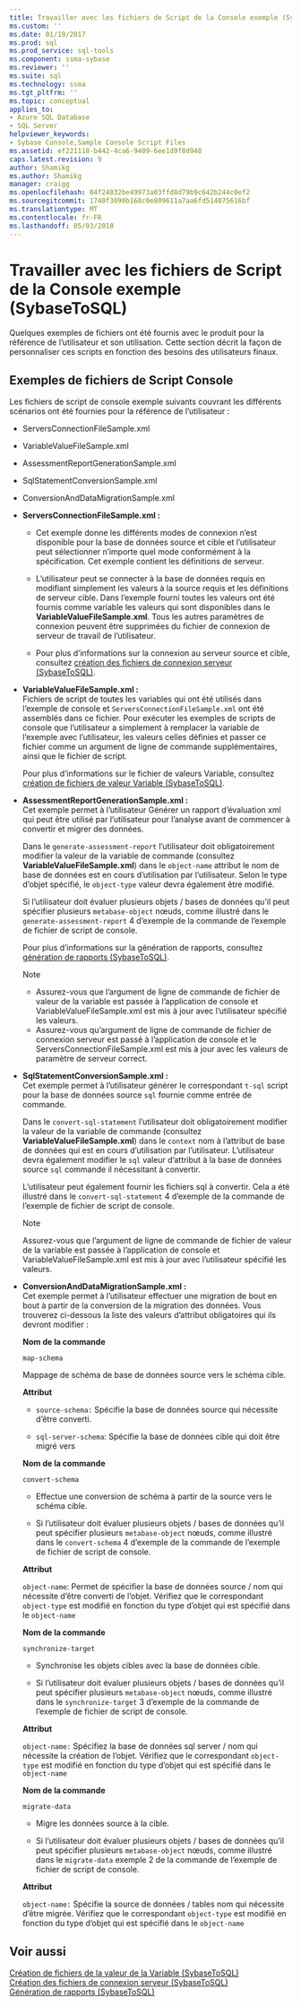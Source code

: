 ```yaml
---
title: Travailler avec les fichiers de Script de la Console exemple (SybaseToSQL) | Documents Microsoft
ms.custom: ''
ms.date: 01/19/2017
ms.prod: sql
ms.prod_service: sql-tools
ms.component: ssma-sybase
ms.reviewer: ''
ms.suite: sql
ms.technology: ssma
ms.tgt_pltfrm: ''
ms.topic: conceptual
applies_to:
- Azure SQL Database
- SQL Server
helpviewer_keywords:
- Sybase Console,Sample Console Script Files
ms.assetid: ef221118-b442-4ca6-9409-6ee1d9f8d948
caps.latest.revision: 9
author: Shamikg
ms.author: Shamikg
manager: craigg
ms.openlocfilehash: 04f24032be49973a03ffd8d79b9c642b244c0ef2
ms.sourcegitcommit: 1740f3090b168c0e809611a7aa6fd514075616bf
ms.translationtype: MT
ms.contentlocale: fr-FR
ms.lasthandoff: 05/03/2018
---
```

# <a name="working-with-the-sample-console-script-files-sybasetosql"></a>Travailler avec les fichiers de Script de la Console exemple (SybaseToSQL)
Quelques exemples de fichiers ont été fournis avec le produit pour la référence de l’utilisateur et son utilisation. Cette section décrit la façon de personnaliser ces scripts en fonction des besoins des utilisateurs finaux.  
  
## <a name="sample-console-script-files"></a>Exemples de fichiers de Script Console  
Les fichiers de script de console exemple suivants couvrant les différents scénarios ont été fournies pour la référence de l’utilisateur :  
  
-   ServersConnectionFileSample.xml  
  
-   VariableValueFileSample.xml  
  
-   AssessmentReportGenerationSample.xml  
  
-   SqlStatementConversionSample.xml  
  
-   ConversionAndDataMigrationSample.xml  
  
-   **ServersConnectionFileSample.xml :**  
  
    -   Cet exemple donne les différents modes de connexion n’est disponible pour la base de données source et cible et l’utilisateur peut sélectionner n’importe quel mode conformément à la spécification. Cet exemple contient les définitions de serveur.  
  
    -   L’utilisateur peut se connecter à la base de données requis en modifiant simplement les valeurs à la source requis et les définitions de serveur cible. Dans l’exemple fourni toutes les valeurs ont été fournis comme variable les valeurs qui sont disponibles dans le **VariableValueFileSample.xml**.  Tous les autres paramètres de connexion peuvent être supprimées du fichier de connexion de serveur de travail de l’utilisateur.  
  
    -   Pour plus d’informations sur la connexion au serveur source et cible, consultez [création des fichiers de connexion serveur &#40;SybaseToSQL&#41;](../../ssma/sybase/creating-the-server-connection-files-sybasetosql.md).  
  
-   **VariableValueFileSample.xml :**  
    Fichiers de script de toutes les variables qui ont été utilisés dans l’exemple de console et `ServersConnectionFileSample.xml` ont été assemblés dans ce fichier. Pour exécuter les exemples de scripts de console que l’utilisateur a simplement à remplacer la variable de l’exemple avec l’utilisateur, les valeurs celles définies et passer ce fichier comme un argument de ligne de commande supplémentaires, ainsi que le fichier de script.  
  
    Pour plus d’informations sur le fichier de valeurs Variable, consultez [création de fichiers de valeur Variable &#40;SybaseToSQL&#41;](../../ssma/sybase/creating-variable-value-files-sybasetosql.md).  
  
-   **AssessmentReportGenerationSample.xml :**  
    Cet exemple permet à l’utilisateur Générer un rapport d’évaluation xml qui peut être utilisé par l’utilisateur pour l’analyse avant de commencer à convertir et migrer des données.  
  
    Dans le `generate-assessment-report` l’utilisateur doit obligatoirement modifier la valeur de la variable de commande (consultez **VariableValueFileSample.xml**) dans le `object-name` attribut le nom de base de données est en cours d’utilisation par l’utilisateur. Selon le type d’objet spécifié, le `object-type` valeur devra également être modifié.  
  
    Si l’utilisateur doit évaluer plusieurs objets / bases de données qu’il peut spécifier plusieurs `metabase-object` nœuds, comme illustré dans le `generate-assessment-report` 4 d’exemple de la commande de l’exemple de fichier de script de console.  
  
    Pour plus d’informations sur la génération de rapports, consultez [génération de rapports &#40;SybaseToSQL&#41;](../../ssma/sybase/generating-reports-sybasetosql.md).  
  
    > [!NOTE]  
    > -   Assurez-vous que l’argument de ligne de commande de fichier de valeur de la variable est passée à l’application de console et VariableValueFileSample.xml est mis à jour avec l’utilisateur spécifié les valeurs.  
    > -   Assurez-vous qu’argument de ligne de commande de fichier de connexion serveur est passé à l’application de console et le ServersConnectionFileSample.xml est mis à jour avec les valeurs de paramètre de serveur correct.  
  
-   **SqlStatementConversionSample.xml :**  
    Cet exemple permet à l’utilisateur générer le correspondant `t-sql` script pour la base de données source `sql` fournie comme entrée de commande.  
  
    Dans le `convert-sql-statement` l’utilisateur doit obligatoirement modifier la valeur de la variable de commande (consultez **VariableValueFileSample.xml**) dans le `context` nom à l’attribut de base de données qui est en cours d’utilisation par l’utilisateur. L’utilisateur devra également modifier le `sql` valeur d’attribut à la base de données source `sql` commande il nécessitant à convertir.  
  
    L’utilisateur peut également fournir les fichiers sql à convertir. Cela a été illustré dans le `convert-sql-statement` 4 d’exemple de la commande de l’exemple de fichier de script de console.  
  
    > [!NOTE]  
    > Assurez-vous que l’argument de ligne de commande de fichier de valeur de la variable est passée à l’application de console et VariableValueFileSample.xml est mis à jour avec l’utilisateur spécifié les valeurs.  
  
-   **ConversionAndDataMigrationSample.xml :**  
     Cet exemple permet à l’utilisateur effectuer une migration de bout en bout à partir de la conversion de la migration des données. Vous trouverez ci-dessous la liste des valeurs d’attribut obligatoires qui ils devront modifier :  
  
    **Nom de la commande**  
  
    `map-schema`  
  
    Mappage de schéma de base de données source vers le schéma cible.  
  
    **Attribut**  
  
    -   `source-schema:` Spécifie la base de données source qui nécessite d’être converti.  
  
    -   `sql-server-schema`: Spécifie la base de données cible qui doit être migré vers  
  
    **Nom de la commande**  
  
    `convert-schema`  
  
    -   Effectue une conversion de schéma à partir de la source vers le schéma cible.  
  
    -   Si l’utilisateur doit évaluer plusieurs objets / bases de données qu’il peut spécifier plusieurs `metabase-object` nœuds, comme illustré dans le `convert-schema` 4 d’exemple de la commande de l’exemple de fichier de script de console.  
  
    **Attribut**  
  
    `object-name`: Permet de spécifier la base de données source / nom qui nécessite d’être converti de l’objet. Vérifiez que le correspondant `object-type` est modifié en fonction du type d’objet qui est spécifié dans le `object-name`  
  
    **Nom de la commande**  
  
    `synchronize-target`  
  
    -   Synchronise les objets cibles avec la base de données cible.  
  
    -   Si l’utilisateur doit évaluer plusieurs objets / bases de données qu’il peut spécifier plusieurs `metabase-object` nœuds, comme illustré dans le `synchronize-target` 3 d’exemple de la commande de l’exemple de fichier de script de console.  
  
    **Attribut**  
  
    `object-name:` Spécifiez la base de données sql server / nom qui nécessite la création de l’objet. Vérifiez que le correspondant `object-type` est modifié en fonction du type d’objet qui est spécifié dans le `object-name`  
  
    **Nom de la commande**  
  
    `migrate-data`  
  
    -   Migre les données source à la cible.  
  
    -   Si l’utilisateur doit évaluer plusieurs objets / bases de données qu’il peut spécifier plusieurs `metabase-object` nœuds, comme illustré dans le `migrate-data` exemple 2 de la commande de l’exemple de fichier de script de console.  
  
    **Attribut**  
  
    `object-name:` Spécifie la source de données / tables nom qui nécessite d’être migrée. Vérifiez que le correspondant `object-type` est modifié en fonction du type d’objet qui est spécifié dans le `object-name`  
  
## <a name="see-also"></a>Voir aussi  
[Création de fichiers de la valeur de la Variable &#40;SybaseToSQL&#41;](../../ssma/sybase/creating-variable-value-files-sybasetosql.md)  
[Création des fichiers de connexion serveur &#40;SybaseToSQL&#41;](../../ssma/sybase/creating-the-server-connection-files-sybasetosql.md)  
[Génération de rapports &#40;SybaseToSQL&#41;](../../ssma/sybase/generating-reports-sybasetosql.md)  
  

